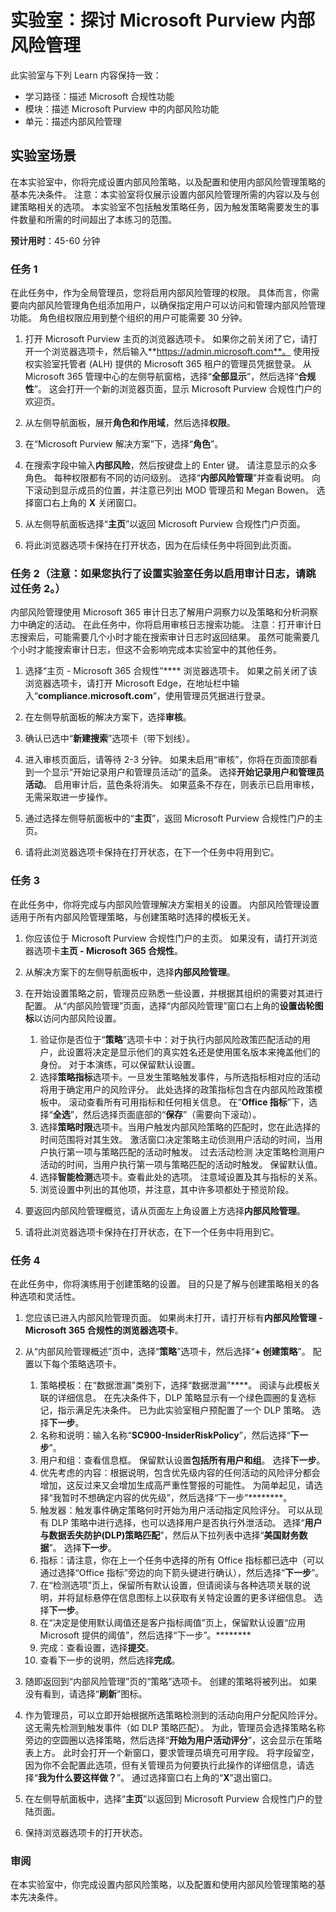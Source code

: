 <!---
---
Lab: Title: 'Explore insider risk management in Microsoft Purview' Learning Path/Module/Unit:'学习路径：描述 Microsoft 合规性功能；模块 4：描述 Microsoft Purview 中的内部风险功能；第 2 单元：描述内部风险管理'
---
--->

# 实验室：探讨 Microsoft Purview 内部风险管理

此实验室与下列 Learn 内容保持一致：

- 学习路径：描述 Microsoft 合规性功能
- 模块：描述 Microsoft Purview 中的内部风险功能
- 单元：描述内部风险管理

## 实验室场景

在本实验室中，你将完成设置内部风险策略，以及配置和使用内部风险管理策略的基本先决条件。  注意：本实验室将仅展示设置内部风险管理所需的内容以及与创建策略相关的选项。  本实验室不包括触发策略任务，因为触发策略需要发生的事件数量和所需的时间超出了本练习的范围。

**预计用时**：45-60 分钟

### 任务 1

在此任务中，作为全局管理员，您将启用内部风险管理的权限。  具体而言，你需要向内部风险管理角色组添加用户，以确保指定用户可以访问和管理内部风险管理功能。  角色组权限应用到整个组织的用户可能需要 30 分钟。

1. 打开 Microsoft Purview 主页的浏览器选项卡。  如果你之前关闭了它，请打开一个浏览器选项卡，然后输入**https://admin.microsoft.com**。 使用授权实验室托管者 (ALH) 提供的 Microsoft 365 租户的管理员凭据登录。 从 Microsoft 365 管理中心的左侧导航窗格，选择“**全部显示**”，然后选择“**合规性**”。  这会打开一个新的浏览器页面，显示 Microsoft Purview 合规性门户的欢迎页。  

1. 从左侧导航面板，展开**角色和作用域**，然后选择**权限**。

1. 在“Microsoft Purview 解决方案”下，选择“**角色**”。

1. 在搜索字段中输入**内部风险**，然后按键盘上的 Enter 键。  请注意显示的众多角色。  每种权限都有不同的访问级别。  选择“**内部风险管理**”并查看说明。  向下滚动到显示成员的位置，并注意已列出 MOD 管理员和 Megan Bowen。 选择窗口右上角的 **X** 关闭窗口。

1. 从左侧导航面板选择“**主页**”以返回 Microsoft Purview 合规性门户页面。

1. 将此浏览器选项卡保持在打开状态，因为在后续任务中将回到此页面。

### 任务 2（注意：如果您执行了设置实验室任务以启用审计日志，请跳过任务 2。）

内部风险管理使用 Microsoft 365 审计日志了解用户洞察力以及策略和分析洞察力中确定的活动。 在此任务中，你将启用审核日志搜索功能。 注意：打开审计日志搜索后，可能需要几个小时才能在搜索审计日志时返回结果。  虽然可能需要几个小时才能搜索审计日志，但这不会影响完成本实验室中的其他任务。

1. 选择“主页 - Microsoft 365 合规性”**** 浏览器选项卡。  如果之前关闭了该浏览器选项卡，请打开 Microsoft Edge，在地址栏中输入“**compliance.microsoft.com**”，使用管理员凭据进行登录。

1. 在左侧导航面板的解决方案下，选择**审核**。

1. 确认已选中“**新建搜索**”选项卡（带下划线）。

1. 进入审核页面后，请等待 2-3 分钟。  如果未启用“审核”，你将在页面顶部看到一个显示“开始记录用户和管理员活动”的蓝条。  选择**开始记录用户和管理员活动**。  启用审计后，蓝色条将消失。  如果蓝条不存在，则表示已启用审核，无需采取进一步操作。

1. 通过选择左侧导航面板中的“**主页**”，返回 Microsoft Purview 合规性门户的主页。

1. 请将此浏览器选项卡保持在打开状态，在下一个任务中将用到它。

### 任务 3

在此任务中，你将完成与内部风险管理解决方案相关的设置。  内部风险管理设置适用于所有内部风险管理策略，与创建策略时选择的模板无关。

1. 你应该位于 Microsoft Purview 合规性门户的主页。 如果没有，请打开浏览器选项卡**主页 - Microsoft 365 合规性**。

1. 从解决方案下的左侧导航面板中，选择**内部风险管理**。

1. 在开始设置策略之前，管理员应熟悉一些设置，并根据其组织的需要对其进行配置。 从“内部风险管理”页面，选择“内部风险管理”窗口右上角的**设置齿轮图标**以访问内部风险设置。  
    1. 验证你是否位于“**策略**”选项卡中：对于执行内部风险政策匹配活动的用户，此设置将决定是显示他们的真实姓名还是使用匿名版本来掩盖他们的身份。  对于本演练，可以保留默认设置。
    1. 选择**策略指标**选项卡。一旦发生策略触发事件，与所选指标相对应的活动将用于确定用户的风险评分。 此处选择的政策指标包含在内部风险政策模板中。  滚动查看所有可用指标和任何相关信息。 在“**Office 指标**”下，选择“**全选**”，然后选择页面底部的“**保存**”（需要向下滚动）。
    1. 选择**策略时限**选项卡。当用户触发内部风险策略的匹配时，您在此选择的时间范围将对其生效。   激活窗口决定策略主动侦测用户活动的时间，当用户执行第一项与策略匹配的活动时触发。 过去活动检测 决定策略检测用户活动的时间，当用户执行第一项与策略匹配的活动时触发。  保留默认值。
    1. 选择**智能检测**选项卡。查看此处的选项。  注意域设置及其与指标的关系。
    1. 浏览设置中列出的其他项，并注意，其中许多项都处于预览阶段。

1. 要返回内部风险管理概览，请从页面左上角设置上方选择**内部风险管理**。

1. 请将此浏览器选项卡保持在打开状态，在下一个任务中将用到它。

### 任务 4

在此任务中，你将演练用于创建策略的设置。  目的只是了解与创建策略相关的各种选项和灵活性。

1. 您应该已进入内部风险管理页面。  如果尚未打开，请打开标有**内部风险管理 - Microsoft 365 合规性的浏览器选项卡**。

1. 从“内部风险管理概述”页中，选择“**策略**”选项卡，然后选择“**+ 创建策略**”。  配置以下每个策略选项卡。

    1. 策略模板：在“数据泄漏”类别下，选择“数据泄漏”****。  阅读与此模板关联的详细信息。 在先决条件下，DLP 策略显示有一个绿色圆圈的复选标记，指示满足先决条件。  已为此实验室租户预配置了一个 DLP 策略。 选择**下一步**。 
    1. 名称和说明：输入名称“**SC900-InsiderRiskPolicy**”，然后选择“**下一步**”。
    1. 用户和组：查看信息框。  保留默认设置**包括所有用户和组**。  选择**下一步**。
    1. 优先考虑的内容：根据说明，包含优先级内容的任何活动的风险评分都会增加，这反过来又会增加生成高严重性警报的可能性。 为简单起见，请选择“我暂时不想确定内容的优先级”，然后选择“下一步”********。
    1. 触发器：触发事件确定策略何时开始为用户活动指定风险评分。  可以从现有 DLP 策略中进行选择，也可以选择用户是否执行外泄活动。 选择“**用户与数据丢失防护(DLP)策略匹配**”，然后从下拉列表中选择“**美国财务数据**”。 选择**下一步**。
    1. 指标：请注意，你在上一个任务中选择的所有 Office 指标都已选中（可以通过选择“Office 指标”旁边的向下箭头键进行确认），然后选择“**下一步**”。
    1. 在“检测选项”页上，保留所有默认设置，但请阅读与各种选项关联的说明，并将鼠标悬停在信息图标上以获取有关特定设置的更多详细信息。  选择**下一步**。
    1. 在“决定是使用默认阈值还是客户指标阈值”页上，保留默认设置“应用 Microsoft 提供的阈值”，然后选择“下一步”。********
    1. 完成：查看设置，选择**提交**。
    1. 查看下一步的说明，然后选择**完成**。

1. 随即返回到“内部风险管理”页的“策略”选项卡。  创建的策略将被列出。  如果没有看到，请选择“**刷新**”图标。

1. 作为管理员，可以立即开始根据所选策略检测到的活动向用户分配风险评分。 这无需先检测到触发事件（如 DLP 策略匹配）。  为此，管理员会选择策略名称旁边的空圆圈以选择策略，然后选择“**开始为用户活动评分**”，这会显示在策略表上方。  此时会打开一个新窗口，要求管理员填充可用字段。 将字段留空，因为你不会配置此选项，但有关管理员为何要执行此操作的详细信息，请选择“**我为什么要这样做？**”。  通过选择窗口右上角的“**X**”退出窗口。

1. 在左侧导航面板中，选择“**主页**”以返回到 Microsoft Purview 合规性门户的登陆页面。

1. 保持浏览器选项卡的打开状态。

### 审阅

在本实验室中，你完成设置内部风险策略，以及配置和使用内部风险管理策略的基本先决条件。
